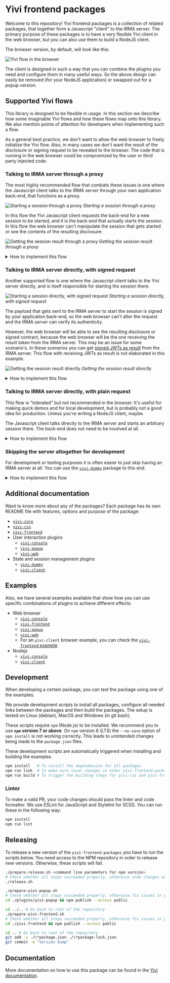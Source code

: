 # Yivi frontend packages

Welcome to this repository! Yivi frontend packages is a collection of related
packages, that together form a Javascript "client" to the IRMA server. The
primary purpose of these packages is to have a very flexible Yivi client in the
web browser, but you can also use them to build a NodeJS client.

The browser version, by default, will look like this:

![Yivi flow in the browser](docs/images/example.png)

The client is designed in such a way that you can combine the plugins you need
and configure them in many useful ways. So the above design can easily be
removed (for your NodeJS application) or swapped out for a popup version.

## Supported Yivi flows

This library is designed to be flexible in usage. In this section we describe
how some imaginable Yivi flows and how these flows map onto this library. We
also mention points of attention for developers when implementing such a flow.

As a general best practice, we don't want to allow the web browser to freely
initialize the Yivi flow. Also, in many cases we don't want the result of the
disclosure or signing request to be revealed to the browser. The code that is
running in the web browser could be compromized by the user or third party
injected code.

### Talking to IRMA server through a proxy

The most highly recommended flow that combats these issues
is one where the Javascript client talks to the IRMA server through your own
application back-end, that functions as a proxy.

![Starting a session through a proxy](docs/images/flows/flows.001.png)
_Starting a session through a proxy_

In this flow the Yivi Javascript client requests the back-end for a new session
to be started, and it is the back-end that actually starts the session. In this
flow the web browser can't manipulate the session that gets started or see the
contents of the resulting disclosure:

![Getting the session result through a proxy](docs/images/flows/flows.005.png)
_Getting the session result through a proxy_

<details>
  <summary>How to implement this flow</summary>

  #### Client side

  You can use either the wrapper package [`yivi-frontend`](yivi-frontend) or
  combine your own packages if you have a build system like webpack.

  ##### `yivi-frontend`

  ```html
<script type="text/javascript" src="[link to yivi-frontend, see its readme]"></script>

<script type="text/javascript">
  const yiviWeb = yivi.newWeb({
    debugging: false,            // Enable to get helpful output in the browser console
    element:   '#yivi-web-form', // Which DOM element to render to

    // Back-end options
    session: {
      // Point this to your controller:
      url: 'https://my-server.domain/irma-endpoint',

      start: {
        url: o => `${o.url}/start`,
        method: 'GET'
      },
      result: {
        url: (o, {sessionPtr, sessionToken}) => `${o.url}/result`,
        method: 'GET'
      }
    }
  });

  yiviWeb.start()
  .then(result => console.log("Successful disclosure! 🎉", result))
  .catch(error => console.error("Couldn't do what you asked 😢", error));
</script>
  ```

  ##### Combining your own packages

  ```bash
$ npm install --save-dev yivi-css yivi-core yivi-web yivi-client
  ```

  ```javascript
require('@privacybydesign/yivi-css');

const YiviCore = require('@privacybydesign/yivi-core');
const Web      = require('@privacybydesign/yivi-web');
const Client   = require('@privacybydesign/yivi-client');

const yivi = new YiviCore({
  debugging: false,            // Enable to get helpful output in the browser console
  element:   '#yivi-web-form', // Which DOM element to render to

  // Back-end options
  session: {
    // Point this to your controller:
    url: 'https://my-server.domain/yivi-endpoint',

    start: {
      url: o => `${o.url}/start`,
      method: 'GET'
    },
    result: {
      url: (o, {sessionPtr, sessionToken}) => `${o.url}/result`,
      method: 'GET'
    }
  }
});

yivi.use(Web);
yivi.use(Client);

yivi.start()
.then(result => console.log("Successful disclosure! 🎉", result))
.catch(error => console.error("Couldn't do what you asked 😢", error));
  ```

  #### Server side

  Then, on the server side, you have to implement the `start` and `result`
  actions on your `irma-endpoint` controller.

  `start` should make a call to the IRMA server and start the Yivi session
  there. Then, strip the result token from the response JSON and send the rest
  back in the response to the client.

  `results` can fetch the result from the IRMA server using the result token
  that we stripped off the response earlier. Whatever you return to the client
  will be what the Promise on the last few lines resolves to.

  As you saw in the snippets above, you can change the request types and URLs of
  both actions. But you can also change the request body, headers and how to get
  the QR code from the server's response. See the
  [`yivi-client`](plugins/yivi-client) documentation for details.
</details>

### Talking to IRMA server directly, with signed request

Another supported flow is one where the Javascript client talks to the Yivi
server directly, and is itself responsible for starting the session there.

![Starting a session directly, with signed request](docs/images/flows/flows.002.png)
_Starting a session directly, with signed request_

The payload that gets sent to the IRMA server to start the session is signed by
your application back-end, so the web browser can't alter the request and the
IRMA server can verify its authenticity.

However, the web browser will be able to see the resulting disclosure or signed
contract, because the web browser will be the one receiving the result token
from the IRMA server. This may be an issue for some scenario's.
In these scenarios you can get [signed JWTs as result](https://yivi.app/docs/yivi-server/#signed-jwt-session-results)
from the IRMA server. This flow with receiving JWTs as result is not
elaborated in this example.

![Getting the session result directly](docs/images/flows/flows.004.png)
_Getting the session result directly_

<details>
  <summary>How to implement this flow</summary>

  #### Client side

  You can use either the wrapper package [`yivi-frontend`](yivi-frontend) or
  combine your own packages if you have a build system like webpack.

  ##### `yivi-frontend`

  ```html
<script type="text/javascript" src="[link to yivi-frontend, see its readme]"></script>

<script type="text/javascript">
  const yiviRequest = 'signed request here';

  const yiviWeb = yivi.newWeb({
    debugging: false,            // Enable to get helpful output in the browser console
    element:   '#yivi-web-form', // Which DOM element to render to

    // Back-end options
    session: {
      // Point this to your IRMA server:
      url: 'https://irma-server.my-server.domain/',

      start: {
        method: 'POST',
        body: yiviRequest,
        headers: { 'Content-Type': 'text/plain' },
      }
    }
  });

  yiviWeb.start()
  .then(result => console.log("Successful disclosure! 🎉", result))
  .catch(error => console.error("Couldn't do what you asked 😢", error));
</script>
  ```

  ##### Combining your own packages

  ```bash
$ npm install --save-dev yivi-css yivi-core yivi-web yivi-client
  ```

  ```javascript
require('@privacybydesign/yivi-css');

const YiviCore = require('@privacybydesign/yivi-core');
const Web      = require('@privacybydesign/yivi-web');
const Client   = require('@privacybydesign/yivi-client');

const yiviRequest = document.getElementById('yivi-request').value;

const yivi = new YiviCore({
  debugging: false,            // Enable to get helpful output in the browser console
  element:   '#yivi-web-form', // Which DOM element to render to

  // Back-end options
  session: {
    // Point this to your IRMA server:
    url: 'https://irma-server.my-server.domain/',

    start: {
      method: 'POST',
      headers: { 'Content-Type': 'application/json' },
      body: yiviRequest
    }
  }
});

yivi.use(Web);
yivi.use(Client);

yivi.start()
.then(result => console.log("Successful disclosure! 🎉", result))
.catch(error => console.error("Couldn't do what you asked 😢", error));
  ```

  #### Server side

  On the server side you have to render the signed request in your view, or
  provide some other method of getting the signed request to the client. This is
  left as an exercise for the reader, because there are too many ways in which
  to do it.

  The Promise in the last few lines of the code above will now resolve to the
  result of the disclosure or signing flow. Please note that it is now also up
  to you to transfer this information to your back-end **and also to check that
  the result has been properly signed by your IRMA server** and the browser has
  not altered the results in any way.
</details>

### Talking to IRMA server directly, with plain request

This flow is "tolerated" but not recommended in the browser. It's useful for
making quick demos and for local development, but is probably not a good idea
for production. Unless you're writing a NodeJS client, maybe.

The Javascript client talks directly to the IRMA server and starts an arbitrary
session there. The back-end does not need to be involved at all.

<details>
  <summary>How to implement this flow</summary>

  You can use either the wrapper package [`yivi-frontend`](yivi-frontend) or
  combine your own packages if you have a build system like webpack.

  ##### `yivi-frontend`

  ```html
<script type="text/javascript" src="[link to yivi-frontend, see its readme]"></script>

<script type="text/javascript">
  const yiviWeb = yivi.newWeb({
    debugging: false,            // Enable to get helpful output in the browser console
    element:   '#yivi-web-form', // Which DOM element to render to

    // Back-end options
    session: {
      // Point this to your IRMA server:
      url: 'https://irma-server.my-server.domain/',

      start: {
        method: 'POST',
        headers: { 'Content-Type': 'application/json' },
        body: JSON.stringify({
          '@context': 'https://irma.app/ld/request/disclosure/v2',
          'disclose': [
            [
              [ 'pbdf.pbdf.email.email' ],
              [ 'pbdf.sidn-pbdf.email.email' ],
            ]
          ]
        })
      }
    }
  });

  yiviWeb.start()
  .then(result => console.log("Successful disclosure! 🎉", result))
  .catch(error => console.error("Couldn't do what you asked 😢", error));
</script>
  ```

  ##### Combining your own packages

  ```bash
$ npm install --save-dev yivi-css yivi-core yivi-web yivi-client
  ```

  ```javascript
require('@privacybydesign/yivi-css');

const YiviCore = require('@privacybydesign/yivi-core');
const Web      = require('@privacybydesign/yivi-web');
const Client   = require('@privacybydesign/yivi-client');

const yivi = new YiviCore({
  debugging: false,            // Enable to get helpful output in the browser console
  element:   '#yivi-web-form', // Which DOM element to render to

  // Back-end options
  session: {
    // Point this to your IRMA server:
    url: 'https://irma-server.my-server.domain/',

    start: {
      method: 'POST',
      headers: { 'Content-Type': 'application/json' },
      body: JSON.stringify({
        '@context': 'https://irma.app/ld/request/disclosure/v2',
        'disclose': [
          [
            [ 'pbdf.pbdf.email.email' ],
            [ 'pbdf.sidn-pbdf.email.email' ],
          ]
        ]
      })
    }
  }
});

yivi.use(Web);
yivi.use(Client);

yivi.start()
.then(result => console.log("Successful disclosure! 🎉", result))
.catch(error => console.error("Couldn't do what you asked 😢", error));
  ```
</details>

### Skipping the server altogether for development

For development or testing purposes it is often easier to just skip having an
IRMA server at all. You can use the [`yivi-dummy`](plugins/yivi-dummy) package
to this end.

<details>
  <summary>How to implement this flow</summary>

  ```bash
$ npm install --save-dev yivi-css yivi-core yivi-web yivi-dummy
  ```

  ```javascript
require('@privacybydesign/yivi-css');

const YiviCore = require('@privacybydesign/yivi-core');
const Web      = require('@privacybydesign/yivi-web');
const Dummy    = require('@privacybydesign/yivi-dummy');

const yivi = new YiviCore({
  debugging: false,            // Enable to get helpful output in the browser console
  element:   '#yivi-web-form', // Which DOM element to render to
  dummy:     'happy path'      // Specify which flow to emulate
});

yivi.use(Web);
yivi.use(Dummy);

yivi.start()
.then(result => console.log("Successful disclosure! 🎉", result))
.catch(error => console.error("Couldn't do what you asked 😢", error));
  ```

  See [`yivi-dummy`](plugins/yivi-dummy) for more options.
</details>

## Additional documentation

Want to know more about any of the packages? Each package has its own README
file with features, options and purpose of the package:

* [`yivi-core`](yivi-core)
* [`yivi-css`](yivi-css)
* [`yivi-frontend`](yivi-frontend)
* User interaction plugins
  * [`yivi-console`](plugins/yivi-console)
  * [`yivi-popup`](plugins/yivi-popup)
  * [`yivi-web`](plugins/yivi-web)
* State and session management plugins
  * [`yivi-dummy`](plugins/yivi-dummy)
  * [`yivi-client`](plugins/yivi-client)

## Examples

Also, we have several examples available that show how you can use specific
combinations of plugins to achieve different effects:

* Web browser
  * [`yivi-console`](examples/browser/yivi-console)
  * [`yivi-frontend`](examples/browser/yivi-frontend)
  * [`yivi-popup`](examples/browser/yivi-popup)
  * [`yivi-web`](examples/browser/yivi-web)
  * For an `yivi-client` browser example, you can check the [`yivi-frontend` example](examples/browser/yivi-frontend)
* Nodejs
  * [`yivi-console`](examples/node/yivi-console)
  * [`yivi-client`](examples/node/yivi-client)

## Development
When developing a certain package, you can test the package using one of the examples.

We provide development scripts to install all packages, configure all needed links between the packages and
then build the packages. The setup is tested on Linux (debian), MacOS and Windows (in git bash).

These scripts require `npm` (Node.js) to be installed. We recommend you to use **`npm` version 7 or above**.
On `npm` version 6 (LTS) the `--no-save` option of `npm install` is not working correctly.
This leads to unintended changes being made to the `package.json` files.

These development scripts are automatically triggered when installing and building the examples.

```bash
npm install   # To install the dependencies for all packages
npm run link  # To make sure local changes in other yivi-frontend-packages propagate
npm run build # To trigger the building steps for yivi-css and yivi-frontend
```

### Linter
To make a valid PR, your code changes should pass the linter and code formatter. We use 
ESLint for JavaScript and Stylelint for SCSS. You can run these in the following way:

```bash
npm install
npm run lint
```

## Releasing
To release a new version of the `yivi-frontend-packages` you have to run the scripts below.
You need access to the NPM repository in order to release new versions. Otherwise,
these scripts will fail.

```bash
./prepare-release.sh <command line parameters for npm version>
# Check whether all steps succeeded properly, otherwise undo changes and fix issues first.
./release.sh

./prepare-yivi-popup.sh
# Check whether all steps succeeded properly, otherwise fix issues in yivi-popup first.
cd ./plugins/yivi-popup && npm publish --access public

cd ../.. # Go back to root of the repository
./prepare-yivi-frontend.sh
# Check whether all steps succeeded properly, otherwise fix issues in yivi-frontend first.
cd ./yivi-frontend && npm publish --access public

cd .. # Go back to root of the repository
git add -u ./\*package.json ./\*package-lock.json
git commit -m "Version bump"
```

## Documentation
More documentation on how to use this package can be found in the
[Yivi documentation](https://yivi.app/docs/yivi-frontend/).
